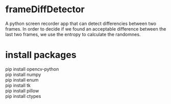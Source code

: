 # frameDiffDetector
 A python screen recorder app that can detect differencies between two frames. In order to decide if we found an acceptable difference between the last two frames, we use the entropy to calculate the randomnes.
# install packages
pip install opencv-python\
pip install numpy\
pip install enum\
pip install tk\
pip install pillow\
pip install ctypes
